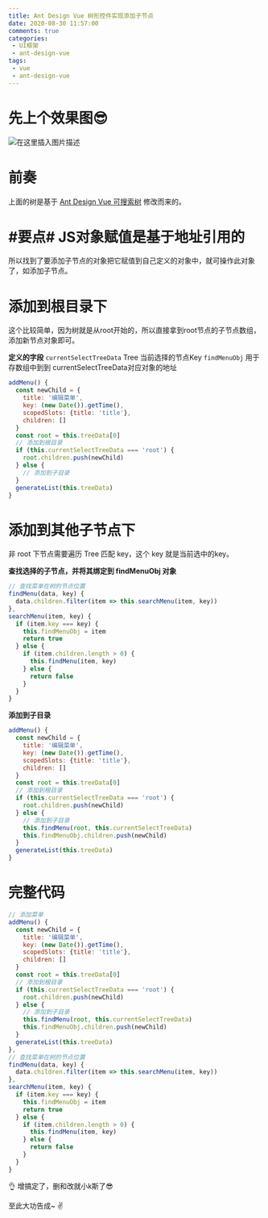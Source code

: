 ```yaml
---
title: Ant Design Vue 树形控件实现添加子节点
date: 2020-08-30 11:57:00
comments: true
categories:
 - UI框架
 - ant-design-vue
tags: 
 - vue
 - ant-design-vue
---
```



# 先上个效果图😎
![在这里插入图片描述](https://img-blog.csdnimg.cn/20200828131635956.gif#pic_center)
# 前奏
上面的树是基于 [Ant Design Vue 可搜索树](https://1x.antdv.com/components/tree-cn/) 修改而来的。
# #要点# JS对象赋值是基于地址引用的
所以找到了要添加子节点的对象把它赋值到自己定义的对象中，就可操作此对象了，如添加子节点。

# 添加到根目录下
这个比较简单，因为树就是从root开始的，所以直接拿到root节点的子节点数组，添加新节点对象即可。

**定义的字段**
`currentSelectTreeData` Tree 当前选择的节点Key
`findMenuObj` 用于存数组中到到 currentSelectTreeData对应对象的地址

```javascript
addMenu() {
  const newChild = {
    title: '编辑菜单',
    key: (new Date()).getTime(),
    scopedSlots: {title: 'title'},
    children: []
  }
  const root = this.treeData[0]
  // 添加到根目录
  if (this.currentSelectTreeData === 'root') {
    root.children.push(newChild)
  } else {
    // 添加到子目录
  }
  generateList(this.treeData)
}
```

# 添加到其他子节点下
非 root 下节点需要遍历 Tree 匹配 key，这个 key 就是当前选中的key。

**查找选择的子节点，并将其绑定到 findMenuObj 对象**
```javascript
// 查找菜单在树的节点位置
findMenu(data, key) {
  data.children.filter(item => this.searchMenu(item, key))
},
searchMenu(item, key) {
  if (item.key === key) {
    this.findMenuObj = item
    return true
  } else {
    if (item.children.length > 0) {
      this.findMenu(item, key)
    } else {
      return false
    }
  }
}
```
**添加到子目录**
```javascript
addMenu() {
  const newChild = {
    title: '编辑菜单',
    key: (new Date()).getTime(),
    scopedSlots: {title: 'title'},
    children: []
  }
  const root = this.treeData[0]
  // 添加到根目录
  if (this.currentSelectTreeData === 'root') {
    root.children.push(newChild)
  } else {
    // 添加到子目录
    this.findMenu(root, this.currentSelectTreeData)
    this.findMenuObj.children.push(newChild)
  }
  generateList(this.treeData)
}
```

# 完整代码

```javascript
// 添加菜单
addMenu() {
  const newChild = {
    title: '编辑菜单',
    key: (new Date()).getTime(),
    scopedSlots: {title: 'title'},
    children: []
  }
  const root = this.treeData[0]
  // 添加到根目录
  if (this.currentSelectTreeData === 'root') {
    root.children.push(newChild)
  } else {
    // 添加到子目录
    this.findMenu(root, this.currentSelectTreeData)
    this.findMenuObj.children.push(newChild)
  }
  generateList(this.treeData)
},
// 查找菜单在树的节点位置
findMenu(data, key) {
  data.children.filter(item => this.searchMenu(item, key))
},
searchMenu(item, key) {
  if (item.key === key) {
    this.findMenuObj = item
    return true
  } else {
    if (item.children.length > 0) {
      this.findMenu(item, key)
    } else {
      return false
    }
  }
}
```
👌 增搞定了，删和改就小k斯了😎

至此大功告成~ ✌ 
